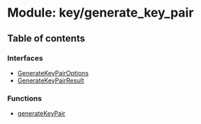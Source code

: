 # Module: key/generate\_key\_pair

## Table of contents

### Interfaces

- [GenerateKeyPairOptions](../interfaces/key_generate_key_pair.GenerateKeyPairOptions.md)
- [GenerateKeyPairResult](../interfaces/key_generate_key_pair.GenerateKeyPairResult.md)

### Functions

- [generateKeyPair](../functions/key_generate_key_pair.generateKeyPair.md)
